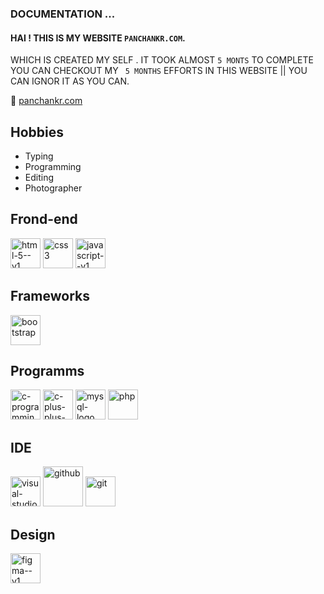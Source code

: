 ### DOCUMENTATION ...
#### HAI ! THIS IS MY WEBSITE `PANCHANKR.COM`.
WHICH IS CREATED MY SELF . IT TOOK ALMOST  `5 MONTS`  TO COMPLETE
YOU CAN CHECKOUT MY  ` 5 MONTHS`   EFFORTS IN THIS WEBSITE || YOU CAN IGNOR IT AS YOU CAN.

🔗 [panchankr.com](https://code-wizad.github.io/panchankr.com/)

## Hobbies

- Typing
- Programming
- Editing
- Photographer

## Frond-end

   <img width="48" height="48" src="https://img.icons8.com/color/48/html-5--v1.png" alt="html-5--v1"/> 


<img width="48" height="48" src="https://img.icons8.com/color/48/css3.png" alt="css3"/>

<img width="48" height="48" src="https://img.icons8.com/color/48/javascript--v1.png" alt="javascript--v1"/>

## Frameworks

<img width="48" height="48" src="https://img.icons8.com/color-glass/48/bootstrap.png" alt="bootstrap"/>

## Programms

<img width="48" height="48" src="https://img.icons8.com/color/48/c-programming.png" alt="c-programming"/>

<img width="48" height="48" src="https://img.icons8.com/fluency/48/c-plus-plus-logo.png" alt="c-plus-plus-logo"/>

<img width="48" height="48" src="https://img.icons8.com/color/48/mysql-logo.png" alt="mysql-logo"/>

<img width="48" height="48" src="https://img.icons8.com/pulsar-gradient/48/php.png" alt="php"/>

## IDE

<img width="48" height="48" src="https://img.icons8.com/fluency/48/visual-studio-code-2019.png" alt="visual-studio-code-2019"/>

<img width="64" height="64" src="https://img.icons8.com/glyph-neue/64/github.png" alt="github"/>

<img width="48" height="48" src="https://img.icons8.com/color/48/git.png" alt="git"/>

## Design

<img width="48" height="48" src="https://img.icons8.com/color/48/figma--v1.png" alt="figma--v1"/>